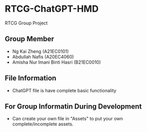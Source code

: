 # RTCG-ChatGPT-HMD
 RTCG Group Project
## Group Member
- Ng Kai Zheng (A21EC0101)
- Abdullah Nafis (A20EC4060)
- Amisha Nur Imani Binti Hasri (B21EC0010)

## File Information
- ChatGPT file is have complete basic functionality

## For Group Informatin During Development
- Can create your own file in "Assets" to put your own complete/incomplete assets.
